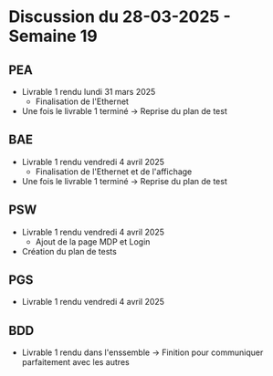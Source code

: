 # Discussion du 28-03-2025 - Semaine 19

## PEA
- Livrable 1 rendu lundi 31 mars 2025
    - Finalisation de l'Ethernet
- Une fois le livrable 1 terminé -> Reprise du plan de test

## BAE
- Livrable 1 rendu vendredi 4 avril 2025
    - Finalisation de l'Ethernet et de l'affichage
- Une fois le livrable 1 terminé -> Reprise du plan de test

## PSW
- Livrable 1 rendu vendredi 4 avril 2025
    - Ajout de la page MDP et Login   
- Création du plan de tests

## PGS
- Livrable 1 rendu vendredi 4 avril 2025


## BDD
- Livrable 1 rendu dans l'enssemble -> Finition pour communiquer parfaitement avec les autres
